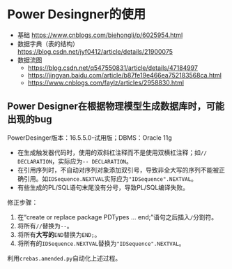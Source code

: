 # Power Desingner的使用

- 基础 <https://www.cnblogs.com/biehongli/p/6025954.html>
- 数据字典（表的结构） <https://blog.csdn.net/jyf0412/article/details/21900075>
- 数据流图 
  - <https://blog.csdn.net/q547550831/article/details/47184997>
  - <https://jingyan.baidu.com/article/b87fe19e466ea752183568ca.html>
  - <https://www.cnblogs.com/faylz/articles/2958830.html>

## Power Designer在根据物理模型生成数据库时，可能出现的bug

PowerDesinger版本：16.5.5.0-试用版；DBMS：Oracle 11g

- 在生成触发器代码时，使用的双斜杠注释而不是使用双横杠注释；如`// DECLARATION`，实际应为`-- DECLARATION`。
- 在引用序列时，不自动对序列对象添加双引号，导致非全大写的序列不能被正确引用。如`IDSequence.NEXTVAL`实际应为`"IDSequence".NEXTVAL`。
- 有些生成的PL/SQL语句末尾没有分号，导致PL/SQL编译失败。

修正步骤：

1. 在“create or replace package PDTypes ... end;”语句之后插入`/`分割符。
2. 将所有`//`替换为`--`。
3. 将所有**大写的**`END`替换为`END;`。
4. 将所有的`IDSequence.NEXTVAL`替换为`"IDSequence".NEXTVAL`。

利用`crebas.amended.py`自动化上述过程。
